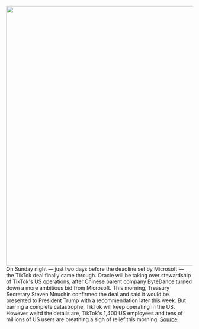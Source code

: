 <img src='https://cdn.vox-cdn.com/thumbor/BuOyZkUe0-3Q3QpE1Zt5Lz3_0EE=/0x0:3000x1991/1200x800/filters:focal(1260x756:1740x1236)/cdn.vox-cdn.com/uploads/chorus_image/image/67402389/1052770682.jpg.0.jpg' width='700px' /><br/>
On Sunday night — just two days before the deadline set by Microsoft — the TikTok deal finally came through. Oracle will be taking over stewardship of TikTok's US operations, after Chinese parent company ByteDance turned down a more ambitious bid from Microsoft. This morning, Treasury Secretary Steven Mnuchin confirmed the deal and said it would be presented to President Trump with a recommendation later this week. But barring a complete catastrophe, TikTok will keep operating in the US. However weird the details are, TikTok's 1,400 US employees and tens of millions of US users are breathing a sigh of relief this morning.
<a href='https://www.theverge.com/2020/9/14/21436035/tiktok-oracle-deal-bytedance-president-trump-safety'> Source <a/>